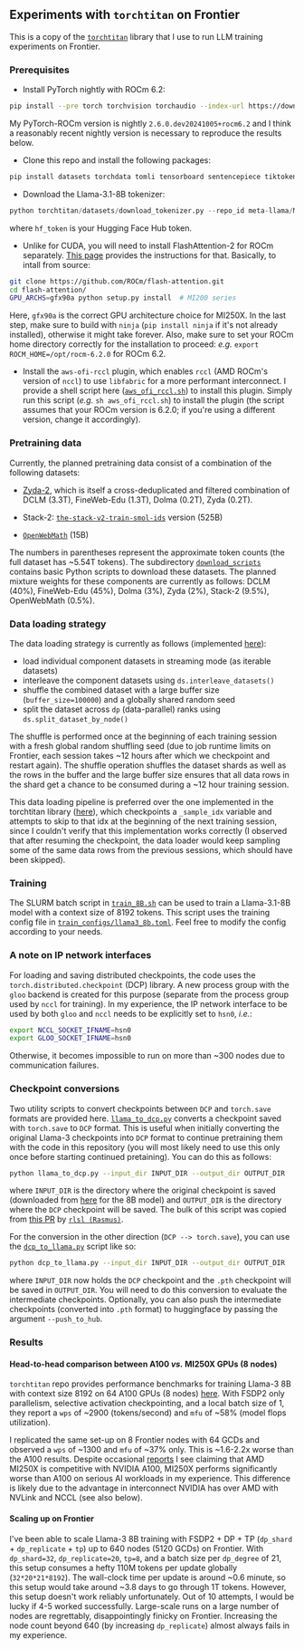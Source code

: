 ## Experiments with `torchtitan` on Frontier

This is a copy of the [`torchtitan`](https://github.com/pytorch/torchtitan) library that I use to run LLM training experiments on Frontier. 

### Prerequisites
* Install PyTorch nightly with ROCm 6.2:
```bash
pip install --pre torch torchvision torchaudio --index-url https://download.pytorch.org/whl/nightly/rocm6.2
```
My PyTorch-ROCm version is nightly `2.6.0.dev20241005+rocm6.2` and I think a reasonably recent nightly version is necessary to reproduce the results below.

* Clone this repo and install the following packages:
```bash
pip install datasets torchdata tomli tensorboard sentencepiece tiktoken blobfile tabulate ninja
``` 

* Download the Llama-3.1-8B tokenizer:

```python 
python torchtitan/datasets/download_tokenizer.py --repo_id meta-llama/Meta-Llama-3.1-8B --tokenizer_path "original" --hf_token=...
```

where `hf_token` is your Hugging Face Hub token.

* Unlike for CUDA, you will need to install FlashAttention-2 for ROCm separately. [This page](https://rocm.docs.amd.com/en/latest/how-to/llm-fine-tuning-optimization/model-acceleration-libraries.html) provides the instructions for that. Basically, to intall from source:

```bash
git clone https://github.com/ROCm/flash-attention.git
cd flash-attention/
GPU_ARCHS=gfx90a python setup.py install  # MI200 series
```
Here, `gfx90a` is the correct GPU architecture choice for MI250X. In the last step, make sure to build with `ninja` (`pip install ninja` if it's not already installed), otherwise it might take forever. Also, make sure to set your ROCm home directory correctly for the installation to proceed: *e.g.* `export ROCM_HOME=/opt/rocm-6.2.0` for ROCm 6.2.

* Install the `aws-ofi-rccl` plugin, which enables `rccl` (AMD ROCm's version of `nccl`) to use `libfabric` for a more performant interconnect. I provide a shell script here ([`aws_ofi_rccl.sh`](https://github.com/eminorhan/frontier-torchtitan/blob/master/aws_ofi_rccl.sh)) to install this plugin. Simply run this script (*e.g.* `sh aws_ofi_rccl.sh`) to install the plugin (the script assumes that your ROCm version is 6.2.0; if you're using a different version, change it accordingly).

### Pretraining data
Currently, the planned pretraining data consist of a combination of the following datasets:

* [Zyda-2](https://huggingface.co/datasets/Zyphra/Zyda-2), which is itself a cross-deduplicated and filtered combination of DCLM (3.3T), FineWeb-Edu (1.3T), Dolma (0.2T), Zyda (0.2T).

* Stack-2: [`the-stack-v2-train-smol-ids`](https://huggingface.co/datasets/bigcode/the-stack-v2-train-smol-ids) version (525B)

* [`OpenWebMath`](https://huggingface.co/datasets/open-web-math/open-web-math) (15B)

The numbers in parentheses represent the approximate token counts (the full dataset has ~5.54T tokens). The subdirectory [`download_scripts`](https://github.com/eminorhan/frontier-torchtitan/tree/master/download_scripts) contains basic Python scripts to download these datasets. The planned mixture weights for these components are currently as follows: DCLM (40%), FineWeb-Edu (45%), Dolma (3%), Zyda (2%), Stack-2 (9.5%), OpenWebMath (0.5%).

### Data loading strategy
The data loading strategy is currently as follows (implemented [here](https://github.com/eminorhan/frontier-torchtitan/blob/master/torchtitan/datasets/hf_datasets.py)):

* load individual component datasets in streaming mode (as iterable datasets)
* interleave the component datasets using `ds.interleave_datasets()`
* shuffle the combined dataset with a large buffer size (`buffer_size=100000`) and a globally shared random seed
* split the dataset across `dp` (data-parallel) ranks using `ds.split_dataset_by_node()`

The shuffle is performed once at the beginning of each training session with a fresh global random shuffling seed (due to job runtime limits on Frontier, each session takes ~12 hours after which we checkpoint and restart again). The shuffle operation shuffles the dataset shards as well as the rows in the buffer and the large buffer size ensures that all data rows in the shard get a chance to be consumed during a ~12 hour training session.

This data loading pipeline is preferred over the one implemented in the torchtitan library ([here](https://github.com/pytorch/torchtitan/blob/main/torchtitan/datasets/hf_datasets.py)), which checkpoints a `_sample_idx` variable and attempts to skip to that idx at the beginning of the next training session, since I couldn't verify that this implementation works correctly (I observed that after resuming the checkpoint, the data loader would keep sampling some of the same data rows from the previous sessions, which should have been skipped).

### Training
The SLURM batch script in [`train_8B.sh`](https://github.com/eminorhan/frontier-torchtitan/blob/master/train_8B.sh) can be used to train a Llama-3.1-8B model with a context size of 8192 tokens. This script uses the training config file in [`train_configs/llama3_8b.toml`](https://github.com/eminorhan/frontier-torchtitan/blob/master/train_configs/llama3_8b.toml). Feel free to modify the config according to your needs.

### A note on IP network interfaces
For loading and saving distributed checkpoints, the code uses the `torch.distributed.checkpoint` (DCP) library. A new process group with the `gloo` backend is created for this purpose (separate from the process group used by `nccl` for training). In my experience, the IP network interface to be used by both `gloo` and `nccl` needs to be explicitly set to `hsn0`, *i.e.*:
```bash
export NCCL_SOCKET_IFNAME=hsn0
export GLOO_SOCKET_IFNAME=hsn0
```
Otherwise, it becomes impossible to run on more than ~300 nodes due to communication failures.

### Checkpoint conversions
Two utility scripts to convert checkpoints between `DCP` and `torch.save` formats are provided here. [`llama_to_dcp.py`](https://github.com/eminorhan/frontier-torchtitan/blob/master/llama_to_dcp.py) converts a checkpoint saved with `torch.save` to `DCP` format. This is useful when initially converting the original Llama-3 checkpoints into `DCP` format to continue pretraining them with the code in this repository (you will most likely need to use this only once before starting continued pretaining). You can do this as follows:
```bash
python llama_to_dcp.py --input_dir INPUT_DIR --output_dir OUTPUT_DIR
```
where `INPUT_DIR` is the directory where the original checkpoint is saved (downloaded from [here](https://huggingface.co/meta-llama/Llama-3.1-8B/tree/main/original) for the 8B model) and `OUTPUT_DIR` is the directory where the `DCP` checkpoint will be saved. The bulk of this script was copied from [this PR](https://github.com/pytorch/torchtitan/commit/3247841423429faf37bdf6918204350db293e482) by [`rlsl (Rasmus)`](https://github.com/rlrs). 

For the conversion in the other direction (`DCP --> torch.save`), you can use the [`dcp_to_llama.py`](https://github.com/eminorhan/frontier-torchtitan/blob/master/dcp_to_llama.py) script like so:
```bash
python dcp_to_llama.py --input_dir INPUT_DIR --output_dir OUTPUT_DIR
```
where `INPUT_DIR` now holds the `DCP` checkpoint and the `.pth` checkpoint will be saved in `OUTPUT_DIR`. You will need to do this conversion to evaluate the intermediate checkpoints. Optionally, you can also push the intermediate checkpoints (converted into `.pth` format) to huggingface by passing the argument `--push_to_hub`.

### Results
#### Head-to-head comparison between A100 *vs.* MI250X GPUs (8 nodes)
`torchtitan` repo provides performance benchmarks for training Llama-3 8B with context size 8192 on 64 A100 GPUs (8 nodes) [here](https://github.com/pytorch/torchtitan/blob/main/docs/performance.md). With FSDP2 only parallelism, selective activation checkpointing, and a local batch size of 1, they report a `wps` of ~2900 (tokens/second) and `mfu` of ~58% (model flops utilization). 

I replicated the same set-up on 8 Frontier nodes with 64 GCDs and observed a `wps` of ~1300 and `mfu` of ~37% only. This is ~1.6-2.2x worse than the A100 results. Despite occasional [reports](https://www.databricks.com/blog/training-llms-scale-amd-mi250-gpus) I see claiming that AMD MI250X is competitive with NVIDIA A100, MI250X performs significantly worse than A100 on serious AI workloads in my experience. This difference is likely due to the advantage in interconnect NVIDIA has over AMD with NVLink and NCCL (see also below).

#### Scaling up on Frontier
I've been able to scale Llama-3 8B training with FSDP2 + DP + TP (`dp_shard` + `dp_replicate` + `tp`) up to 640 nodes (5120 GCDs) on Frontier. With `dp_shard=32`, `dp_replicate=20`, `tp=8`, and a batch size per `dp_degree` of 21, this setup consumes a hefty 110M tokens per update globally (`32*20*21*8192`). The wall-clock time per update is around ~0.6 minute, so this setup would take around ~3.8 days to go through 1T tokens. However, this setup doesn't work reliably unfortunately. Out of 10 attempts, I would be lucky if 4-5 worked successfully. Large-scale runs on a large number of nodes are regrettably, disappointingly finicky on Frontier. Increasing the node count beyond 640 (by increasing `dp_replicate`) almost always fails in my experience.
